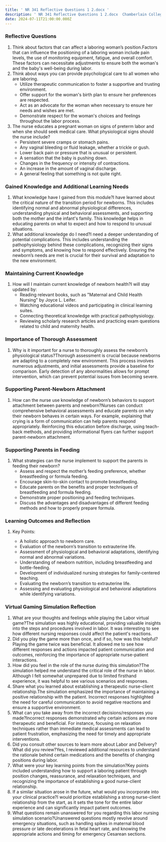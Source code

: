 ```yaml
---
title: ' NR 341 Reflective Questions 1 2.docx '
description: ' NR 341 Reflective Questions 1 2.docx  Chamberlain College of Nursing '
date: 2024-07-11T21:00:00.000Z
---
```


### Reflective Questions

1. Think about factors that can affect a laboring woman’s position.Factors that can influence the positioning of a laboring woman include pain levels, the use of monitoring equipment, fatigue, and overall comfort. These factors can necessitate adjustments to ensure both the woman's and the baby's well-being during labor.
2. Think about ways you can provide psychological care to all women who are laboring.
   * Utilize therapeutic communication to foster a supportive and trusting environment.
   * Offer support for the woman's birth plan to ensure her preferences are respected.
   * Act as an advocate for the woman when necessary to ensure her needs and wishes are met.
   * Demonstrate respect for the woman's choices and feelings throughout the labor process.
3. The nurse educates a pregnant woman on signs of preterm labor and when she should seek medical care. What physiological signs should the nurse include?
   * Persistent severe cramps or stomach pains.
   * Any vaginal bleeding or fluid leakage, whether a trickle or gush.
   * Lower back pain or pressure that is unusual or persistent.
   * A sensation that the baby is pushing down.
   * Changes in the frequency or intensity of contractions.
   * An increase in the amount of vaginal discharge.
   * A general feeling that something is not quite right.

### Gained Knowledge and Additional Learning Needs

1. What knowledge have I gained from this module?I have learned about the critical nature of the transition period for newborns. This includes identifying normal and abnormal physiological differences, understanding physical and behavioral assessments, and supporting both the mother and the infant's family. This knowledge helps in educating parents on what to expect and how to respond to unusual situations.
2. What additional knowledge do I need?I need a deeper understanding of potential complications. This includes understanding the pathophysiology behind these complications, recognizing their signs and symptoms, and knowing how to respond effectively. Ensuring the newborn’s needs are met is crucial for their survival and adaptation to the new environment.

### Maintaining Current Knowledge

1. How will I maintain current knowledge of newborn health?I will stay updated by:
   * Reading relevant books, such as "Maternal and Child Health Nursing" by Joyce L. Leifer.
   * Watching educational videos and participating in clinical learning suites.
   * Connecting theoretical knowledge with practical pathophysiology.
   * Reviewing scholarly research articles and practicing exam questions related to child and maternity health.

### Importance of Thorough Assessment

1. Why is it important for a nurse to thoroughly assess the newborn’s physiological status?Thorough assessment is crucial because newborns are adapting to a completely new environment. This process involves numerous adjustments, and initial assessments provide a baseline for comparison. Early detection of any abnormalities allows for prompt intervention, which can prevent potential issues from becoming severe.

### Supporting Parent-Newborn Attachment

1. How can the nurse use knowledge of newborn’s behaviors to support attachment between parents and newborn?Nurses can conduct comprehensive behavioral assessments and educate parents on why their newborn behaves in certain ways. For example, explaining that crying is a form of communication can help parents respond appropriately. Reinforcing this education before discharge, using teach-back methods, and providing informational flyers can further support parent-newborn attachment.

### Supporting Parents in Feeding

1. What strategies can the nurse implement to support the parents in feeding their newborn?
   * Assess and respect the mother’s feeding preference, whether breastfeeding or formula feeding.
   * Encourage skin-to-skin contact to promote breastfeeding.
   * Educate parents on the benefits and proper techniques of breastfeeding and formula feeding.
   * Demonstrate proper positioning and feeding techniques.
   * Discuss the advantages and disadvantages of different feeding methods and how to properly prepare formula.

### Learning Outcomes and Reflection

1. Key Points:
   * A holistic approach to newborn care.
   * Evaluation of the newborn’s transition to extrauterine life.
   * Assessment of physiological and behavioral adaptations, identifying normal and abnormal variations.
   * Understanding of newborn nutrition, including breastfeeding and bottle-feeding.
   * Development of individualized nursing strategies for family-centered teaching.

   <!---->

   * Evaluating the newborn’s transition to extrauterine life.
   * Assessing and evaluating physiological and behavioral adaptations while identifying variations.

### Virtual Gaming Simulation Reflection

1. What are your thoughts and feelings while playing the Labor virtual game?The simulation was highly educational, providing valuable insights into the steps and procedures involved in labor. It was interesting to see how different nursing responses could affect the patient's reactions.
2. Did you play the game more than once, and if so, how was this helpful?Playing the game twice was beneficial. It allowed me to see how different responses and actions impacted patient communication and outcomes, reinforcing the importance of appropriate nurse-patient interactions.
3. How did you feel in the role of the nurse during this simulation?The simulation helped me understand the critical role of the nurse in labor. Although I felt somewhat unprepared due to limited firsthand experience, it was helpful to see various scenarios and responses.
4. Share what you learned about establishing a therapeutic nurse-client relationship.The simulation emphasized the importance of maintaining a positive relationship with the patient. Incorrect responses highlighted the need for careful communication to avoid negative reactions and ensure a supportive environment.
5. What can you take away from the incorrect decisions/responses you made?Incorrect responses demonstrated why certain actions are more therapeutic and beneficial. For instance, focusing on relaxation techniques rather than immediate medical assessments can lead to patient frustration, emphasizing the need for timely and appropriate interventions.
6. Did you consult other sources to learn more about Labor and Delivery? What did you review?Yes, I reviewed additional resources to understand the rationale behind certain medications and the benefits of changing positions during labor.
7. What were your key learning points from the simulation?Key points included understanding how to support a laboring patient through position changes, reassurance, and relaxation techniques, and recognizing the importance of establishing a good nurse-client relationship.
8. If a similar situation arose in the future, what would you incorporate into your clinical practice?I would prioritize establishing a strong nurse-client relationship from the start, as it sets the tone for the entire labor experience and can significantly impact patient outcomes.
9. What questions remain unanswered for you regarding this labor nursing simulation scenario?Unanswered questions mostly revolve around emergency situations, such as handling spikes in maternal blood pressure or late decelerations in fetal heart rate, and knowing the appropriate actions and timing for emergency Cesarean sections.
